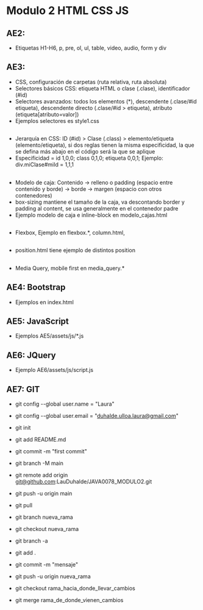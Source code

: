 # Modulo 2 HTML CSS JS
## AE2: 
- Etiquetas H1-H6, p, pre, ol, ul, table, video, audio, form y div
##
##
## AE3: 
- CSS, configuración de carpetas (ruta relativa, ruta absoluta)
- Selectores básicos CSS: etiqueta HTML o clase (.clase), identificador (#id)
- Selectores avanzados: todos los elementos (*), descendente (.clase/#id etiqueta), descendente directo (.clase/#id > etiqueta), atributo (etiqueta[atributo=valor])
- Ejemplos selectores es style1.css
##
- Jerarquía en CSS: ID (#id) > Clase (.class) > elemento/etiqueta (elemento/etiqueta), si dos reglas tienen la misma especificidad, la que se defina más abajo en el código será la que se aplique
- Especificidad = id 1,0,0; class 0,1,0; etiqueta 0,0,1; Ejemplo: div.miClase#miId = 1,1,1
##
- Modelo de caja: Contenido -> relleno o padding (espacio entre contenido y borde) -> borde -> margen (espacio con otros contenedores)
- box-sizing mantiene el tamaño de la caja, va descontando border y padding al content, se usa generalmente en el contenedor padre
- Ejemplo modelo de caja  e inline-block en modelo_cajas.html
##
- Flexbox, Ejemplo en flexbox.*, column.html, 
##
- position.html tiene ejemplo de distintos position
##
- Media Query, mobile first en media_query.*
##
##
## AE4: Bootstrap
- Ejemplos en index.html
##
##
## AE5: JavaScript
- Ejemplos AE5/assets/js/*.js
##
##
## AE6: JQuery
- Ejemplo AE6/assets/js/script.js
##
##
## AE7: GIT
- git config --global user.name = "Laura"
- git config --global user.email = "duhalde.ulloa.laura@gmail.com"

- git init
- git add README.md
- git commit -m "first commit"
- git branch -M main
- git remote add origin git@github.com:LauDuhalde/JAVA0078_MODULO2.git
- git push -u origin main

- git pull

- git branch nueva_rama
- git checkout nueva_rama
- git branch -a
- git add .
- git commit -m "mensaje"
- git push -u origin nueva_rama

- git checkout rama_hacia_donde_llevar_cambios
- git merge rama_de_donde_vienen_cambios